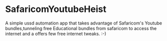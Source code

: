 # SafaricomYoutubeHeist
A simple ussd automation app that takes advantage of Safaricom's Youtube bundles,tunneling free Educational bundles from safaricom to access the internet and a offers few free internet tweaks. :-)
